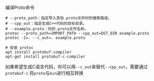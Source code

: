 编译Proto命令

```shell
# --proto_path：指定导入其他.proto文件时的搜索路径。
# --cpp_out：指定生成C++代码的目标目录。
# --example.proto：你的.proto文件名称。
protoc --proto_path=IMPORT_PATH --cpp_out=DST_DIR example.proto
protoc -I=. --c_out=. example.proto

# 安装 protoc
apt install protobuf-compiler
apt-get install protobuf-c-compiler
```


如果希望生成C语言代码，你可以用`--c_out`来替代`--cpp_out`，需要通过 `protobuf-c` 将`proto`与`bin`进行相互转换